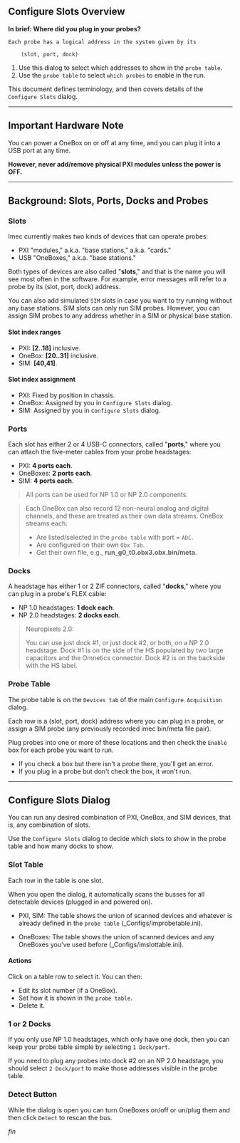 ## Configure Slots Overview

**In brief: Where did you plug in your probes?**

```
Each probe has a logical address in the system given by its

    (slot, port, dock)
```

1. Use this dialog to select which addresses to show in the `probe table`.
2. Use the `probe table` to select `which probes` to enable in the run.

This document defines terminology, and then covers details of
the `Configure Slots` dialog.

--------

## Important Hardware Note

You can power a OneBox on or off at any time, and you can plug it into
a USB port at any time.

**However, never add/remove physical PXI modules unless the power is OFF.**

--------

## Background: Slots, Ports, Docks and Probes

### Slots

Imec currently makes two kinds of devices that can operate probes:

* PXI "modules," a.k.a. "base stations," a.k.a. "cards."
* USB "OneBoxes," a.k.a. "base stations."

Both types of devices are also called "**slots**," and that is the name you
will see most often in the software. For example, error messages will refer
to a probe by its (slot, port, dock) address.

You can also add simulated `SIM` slots in case you want to try running
without any base stations. SIM slots can only run SIM probes. However,
you can assign SIM probes to any address whether in a SIM or physical
base station.

#### Slot index ranges

* PXI: **[2..18]** inclusive.
* OneBox: **[20..31]** inclusive.
* SIM: **[40,41]**.

#### Slot index assignment

* PXI: Fixed by position in chassis.
* OneBox: Assigned by you in `Configure Slots` dialog.
* SIM: Assigned by you in `Configure Slots` dialog.

### Ports

Each slot has either 2 or 4 USB-C connectors, called "**ports**," where you
can attach the five-meter cables from your probe headstages:

* PXI: **4 ports each**.
* OneBoxes: **2 ports each**.
* SIM: **4 ports each**.

>All ports can be used for NP 1.0 or NP 2.0 components.

>Each OneBox can also record 12 non-neural analog and digital channels, and
>these are treated as their own data streams. OneBox streams each:
>
>* Are listed/selected in the `probe table` with port = `ADC`.
>* Are configured on their own `Obx Tab`.
>* Get their own file, e.g., **run_g0_t0.obx3.obx.bin/meta**.

### Docks

A headstage has either 1 or 2 ZIF connectors, called "**docks**," where you
can plug in a probe's FLEX cable:

* NP 1.0 headstages: **1 dock each**.
* NP 2.0 headstages: **2 docks each**.

>Neuropixels 2.0:
>
>You can use just dock #1, or just dock #2, or both, on a NP 2.0 headstage.
>Dock #1 is on the side of the HS populated by two large capacitors and
>the Omnetics connector. Dock #2 is on the backside with the HS label.

### Probe Table

The probe table is on the `Devices tab` of the main `Configure Acquisition`
dialog.

Each row is a (slot, port, dock) address where you can plug in a probe,
or assign a SIM probe (any previously recorded imec bin/meta file pair).

Plug probes into one or more of these locations and then check the
`Enable` box for each probe you want to run.

* If you check a box but there isn't a probe there, you'll get an error.
* If you plug in a probe but don't check the box, it won't run.

--------

## Configure Slots Dialog

You can run any desired combination of PXI, OneBox, and SIM devices,
that is, any combination of slots.

Use the `Configure Slots` dialog to decide which slots to show in
the probe table and how many docks to show.

### Slot Table

Each row in the table is one slot.

When you open the dialog, it automatically scans the busses for all
detectable devices (plugged in and powered on).

* PXI, SIM: The table shows the union of scanned devices and whatever
is already defined in the `probe table` (_Configs/improbetable.ini).

* OneBoxes: The table shows the union of scanned devices and any OneBoxes
you've used before (_Configs/imslottable.ini).

#### Actions

Click on a table row to select it. You can then:

* Edit its slot number (if a OneBox).
* Set how it is shown in the `probe table`.
* Delete it.

### 1 or 2 Docks

If you only use NP 1.0 headstages, which only have one dock, then you
can keep your probe table simple by selecting `1 Dock/port`.

If you need to plug any probes into dock #2 on an NP 2.0 headstage, you
should select `2 Dock/port` to make those addresses visible in the probe
table.

### Detect Button

While the dialog is open you can turn OneBoxes on/off or un/plug them
and then click `Detect` to rescan the bus.


_fin_

